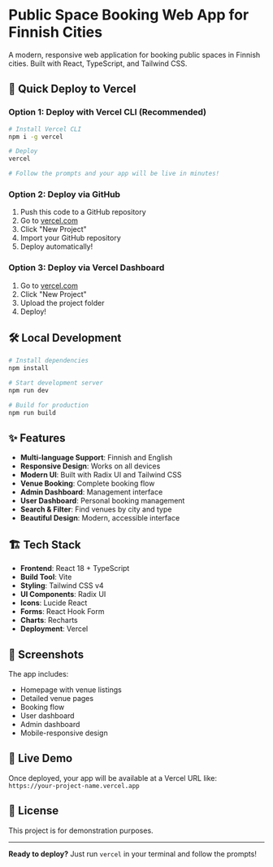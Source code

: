 # Public Space Booking Web App for Finnish Cities

A modern, responsive web application for booking public spaces in Finnish cities. Built with React, TypeScript, and Tailwind CSS.

## 🚀 Quick Deploy to Vercel

### Option 1: Deploy with Vercel CLI (Recommended)
```bash
# Install Vercel CLI
npm i -g vercel

# Deploy
vercel

# Follow the prompts and your app will be live in minutes!
```

### Option 2: Deploy via GitHub
1. Push this code to a GitHub repository
2. Go to [vercel.com](https://vercel.com)
3. Click "New Project"
4. Import your GitHub repository
5. Deploy automatically!

### Option 3: Deploy via Vercel Dashboard
1. Go to [vercel.com](https://vercel.com)
2. Click "New Project"
3. Upload the project folder
4. Deploy!

## 🛠️ Local Development

```bash
# Install dependencies
npm install

# Start development server
npm run dev

# Build for production
npm run build
```

## ✨ Features

- **Multi-language Support**: Finnish and English
- **Responsive Design**: Works on all devices
- **Modern UI**: Built with Radix UI and Tailwind CSS
- **Venue Booking**: Complete booking flow
- **Admin Dashboard**: Management interface
- **User Dashboard**: Personal booking management
- **Search & Filter**: Find venues by city and type
- **Beautiful Design**: Modern, accessible interface

## 🏗️ Tech Stack

- **Frontend**: React 18 + TypeScript
- **Build Tool**: Vite
- **Styling**: Tailwind CSS v4
- **UI Components**: Radix UI
- **Icons**: Lucide React
- **Forms**: React Hook Form
- **Charts**: Recharts
- **Deployment**: Vercel

## 📱 Screenshots

The app includes:
- Homepage with venue listings
- Detailed venue pages
- Booking flow
- User dashboard
- Admin dashboard
- Mobile-responsive design

## 🚀 Live Demo

Once deployed, your app will be available at a Vercel URL like:
`https://your-project-name.vercel.app`

## 📄 License

This project is for demonstration purposes.

---

**Ready to deploy?** Just run `vercel` in your terminal and follow the prompts!
  